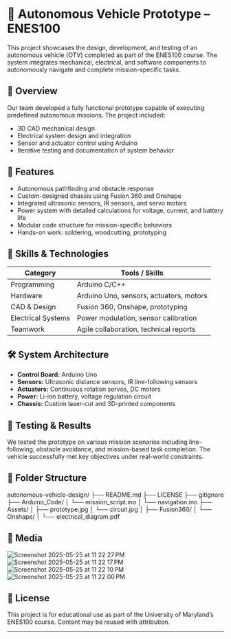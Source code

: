 # 🤖 Autonomous Vehicle Prototype – ENES100

This project showcases the design, development, and testing of an autonomous vehicle (OTV) completed as part of the ENES100 course. The system integrates mechanical, electrical, and software components to autonomously navigate and complete mission-specific tasks.

## 📌 Overview

Our team developed a fully functional prototype capable of executing predefined autonomous missions. The project included:
- 3D CAD mechanical design
- Electrical system design and integration
- Sensor and actuator control using Arduino
- Iterative testing and documentation of system behavior

## 🚗 Features

- Autonomous pathfinding and obstacle response
- Custom-designed chassis using Fusion 360 and Onshape
- Integrated ultrasonic sensors, IR sensors, and servo motors
- Power system with detailed calculations for voltage, current, and battery life
- Modular code structure for mission-specific behaviors
- Hands-on work: soldering, woodcutting, prototyping

## 🧠 Skills & Technologies

| Category           | Tools / Skills                           |
|--------------------|-------------------------------------------|
| Programming        | Arduino C/C++                             |
| Hardware           | Arduino Uno, sensors, actuators, motors  |
| CAD & Design       | Fusion 360, Onshape, prototyping          |
| Electrical Systems | Power modulation, sensor calibration      |
| Teamwork           | Agile collaboration, technical reports    |

## 🛠 System Architecture

- **Control Board:** Arduino Uno
- **Sensors:** Ultrasonic distance sensors, IR line-following sensors
- **Actuators:** Continuous rotation servos, DC motors
- **Power:** Li-ion battery, voltage regulation circuit
- **Chassis:** Custom laser-cut and 3D-printed components

## 🧪 Testing & Results

We tested the prototype on various mission scenarios including line-following, obstacle avoidance, and mission-based task completion. The vehicle successfully met key objectives under real-world constraints.

## 📁 Folder Structure

autonomous-vehicle-design/
├── README.md
├── LICENSE
├── gitignore
├── Arduino_Code/
│ └── mission_script.ino
│ └── navigation.ino
├── Assets/
│ ├── prototype.jpg
│ └── circuit.jpg
│ ├── Fusion360/
│ └── Onshape/
│ └── electrical_diagram.pdf

## 📸 Media

![Screenshot 2025-05-25 at 11 22 27 PM](https://github.com/user-attachments/assets/94af19e3-2d6f-47e3-8c2a-487d271df1b3)
![Screenshot 2025-05-25 at 11 22 17 PM](https://github.com/user-attachments/assets/b8f83e4e-122e-4ce4-874c-495cd4664a3a)
![Screenshot 2025-05-25 at 11 22 10 PM](https://github.com/user-attachments/assets/a0599d4b-27a6-44ae-8aa4-a1d33b29aa5a)
![Screenshot 2025-05-25 at 11 22 00 PM](https://github.com/user-attachments/assets/2b3c6027-34b5-4e3c-9dad-ca55df18f05b)

## 🧾 License

This project is for educational use as part of the University of Maryland’s ENES100 course. Content may be reused with attribution.

---
